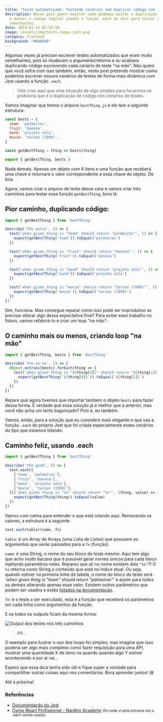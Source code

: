 ```yaml
---
title: "Teste automatizado: Testando cenários sem duplicar código com Jest"
description: Nesse post quero mostrar como podemos evitar a duplicação de código
  e manter o código legível usando a função .each do Jest para testar cenários
  semelhantes.
date: 2021-01-14 07:54:19
image: /assets/img/tests-loops-jest.png
category: frontend
background: "#AB660D"
---
```

Algumas vezes já precisei escrever testes automatizados que eram muito semelhantes, pois só mudavam o argumento/retorno e eu acabava duplicando código escrevendo cada cenário de teste "na mão". Não quero que você sofra com isso também, então, neste post pretendo mostrar como podemos escrever nossos cenários de testes de forma mais dinâmica com Jest usando a função `.each`.

> Vale criar aqui que uma situação de algo simples para focarmos no problema que é a duplicação de código nos cenários de testes.

Vamos imaginar que temos o arquivo `bestThing.js` e ele tem a seguinte estrutura: 

```jsx
const bests = {
  team: 'palmeiras',
  fruit: 'banana',
  band: 'projeto sola',
  movie: 'tarzan (1999)',
}

const getBestThing = thing => bests[thing]

export { getBestThing, bests }
```

Nada demais. Apenas um objeto com 4 itens e uma função que receberá uma chave e retornará o valor correspondente a essa chave do objeto. De boa.

Agora, vamos criar o arquivo de teste desse cara e vamos criar três caminhos para testar essa função `getBestThing`, bora lá: 

## Pior caminho, duplicando código:

```jsx
import { getBestThing } from 'bestThing'

describe('the worst', () => {
  test('when given thing is "team" should return "palmeiras"', () => {
    expect(getBestThing('team')).toEqual('palmeiras')
  })

  test('when given thing is "fruit" should return "banana"', () => {
    expect(getBestThing('fruit')).toEqual('banana')
  })

  test('when given thing is "band" should return "projeto sola"', () => {
    expect(getBestThing('band')).toEqual('projeto sola')
  })

  test('when given thing is "movie" should return "tarzan (1999)"', () => {
    expect(getBestThing('movie')).toEqual('tarzan (1999)')
  })
})
```

Sim, funciona. Mas consegue reparar como isso pode ser improdutivo se precisar alterar algo dessa expectativa final? Para evitar esse trabalho no futuro, vamos refatorá-lo e criar um loop "na mão": 

## O caminho mais ou menos, criando loop "na mão"

```jsx
import { getBestThing, bests } from 'bestThing'

describe('the so-so', () => {
  Object.entries(bests).forEach(thing => {
    test(`when given thing is "${thing[0]}" should return "${thing[1]}`, () => {
      expect(getBestThing(`${thing[0]}`)).toEqual(`${thing[1]}`)
    })
  })
})
```

Repare que agora tivemos que importar tambem o objeto `bests` para fazer dessa forma. É verdade que essa solução já é melhor que a anterior, mas você não acha um tanto bagunçado? Pois é, eu também.

Vamos, então, para a solução que eu considero mais elegante e que usa a função `.each` do próprio Jest que foi criada especialmente esses cenários do tipo que estamos lidando:

## Caminho feliz, usando .each

```jsx
import { getBestThing } from 'bestThing'

describe('the good', () => {
  test.each([
    ['team', 'palmeiras'],
    ['fruit', 'banana'],
    ['band', 'projeto sola'],
    ['movie', 'tarzan (1999)'],
  ])('when given thing is "%s" should return "%s"', (thing, value) => {
    expect(getBestThing(thing)).toEqual(value)
  })
})
```

Vamos com calma para entender o que está rolando aqui. Removendo os valores, a estrutura é a seguinte: 

```jsx
test.each(table)(name, fn)
```

`table`: é um Array de Arrays (uma Lista de Listas) que possuem os argumentos que serão passados para a `fn` (função). 

`name`: é uma String, o nome do seu bloco de teste mesmo. Aqui tem algo que acho muito bacana que é possível gerar nomes únicos para cada bloco injetando paramêtros neles. Reparou que ali no nome existem dois `"%s"`?! O `%s` retorna como String o conteúdo que está no indice atual. Ou seja, quando estiver na primeira linha da tabela, o nome do bloco do teste será *'when given thing is "team" should return "palmeiras"'* e assim para todos os demais alterando apenas esse valor. Existem outros parâmetros que podem ser usados e estão [listados na documentação](https://jestjs.io/docs/en/api#1-testeachtablename-fn-timeout).

`fn`: é o teste a ser executado, esta é a função que receberá os parâmetros em cada linha como argumentos da função.

E os todos os outputs ficam da mesma forma:

![Output dos testes nos três caminhos](/assets/img/output-tests-loop.png "Output dos testes nos três caminhos")

> ##...

O exemplo para ilustrar o uso dos loops foi simples, mas imagine que isso poderia ser algo mais complexo como fazer requisição para uma API, mostrar uma quantidade X de itens na quando quando algo Y estiver acontecendo e por aí vai...

Espero que essa dica tenha sido útil e fique super a vontade para compartilhar outras coisas aqui nos comentários. Bora aprender juntos! 😄

Até a próxima!

### Referências
- [Documentação do Jest](https://jestjs.io/docs/en/api)
- [Curso React Profissional - Nardiny Academy](https://www.udemy.com/course/react-redux-profissional/) <small>(foi onde vi pela primeira vez o .each sendo usado).</small>
